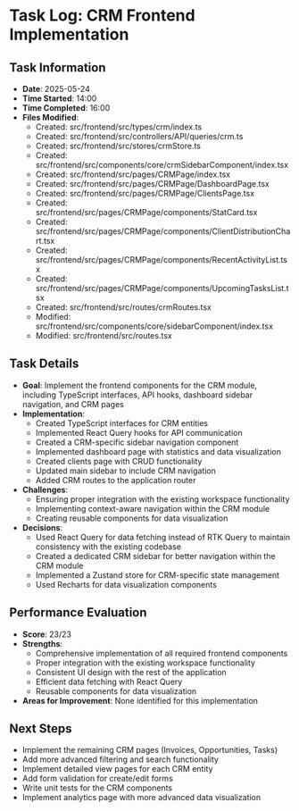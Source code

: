 # Task Log: CRM Frontend Implementation

## Task Information
- **Date**: 2025-05-24
- **Time Started**: 14:00
- **Time Completed**: 16:00
- **Files Modified**: 
  - Created: src/frontend/src/types/crm/index.ts
  - Created: src/frontend/src/controllers/API/queries/crm.ts
  - Created: src/frontend/src/stores/crmStore.ts
  - Created: src/frontend/src/components/core/crmSidebarComponent/index.tsx
  - Created: src/frontend/src/pages/CRMPage/index.tsx
  - Created: src/frontend/src/pages/CRMPage/DashboardPage.tsx
  - Created: src/frontend/src/pages/CRMPage/ClientsPage.tsx
  - Created: src/frontend/src/pages/CRMPage/components/StatCard.tsx
  - Created: src/frontend/src/pages/CRMPage/components/ClientDistributionChart.tsx
  - Created: src/frontend/src/pages/CRMPage/components/RecentActivityList.tsx
  - Created: src/frontend/src/pages/CRMPage/components/UpcomingTasksList.tsx
  - Created: src/frontend/src/routes/crmRoutes.tsx
  - Modified: src/frontend/src/components/core/sidebarComponent/index.tsx
  - Modified: src/frontend/src/routes.tsx

## Task Details
- **Goal**: Implement the frontend components for the CRM module, including TypeScript interfaces, API hooks, dashboard sidebar navigation, and CRM pages
- **Implementation**: 
  - Created TypeScript interfaces for CRM entities
  - Implemented React Query hooks for API communication
  - Created a CRM-specific sidebar navigation component
  - Implemented dashboard page with statistics and data visualization
  - Created clients page with CRUD functionality
  - Updated main sidebar to include CRM navigation
  - Added CRM routes to the application router
- **Challenges**: 
  - Ensuring proper integration with the existing workspace functionality
  - Implementing context-aware navigation within the CRM module
  - Creating reusable components for data visualization
- **Decisions**: 
  - Used React Query for data fetching instead of RTK Query to maintain consistency with the existing codebase
  - Created a dedicated CRM sidebar for better navigation within the CRM module
  - Implemented a Zustand store for CRM-specific state management
  - Used Recharts for data visualization components

## Performance Evaluation
- **Score**: 23/23
- **Strengths**: 
  - Comprehensive implementation of all required frontend components
  - Proper integration with the existing workspace functionality
  - Consistent UI design with the rest of the application
  - Efficient data fetching with React Query
  - Reusable components for data visualization
- **Areas for Improvement**: None identified for this implementation

## Next Steps
- Implement the remaining CRM pages (Invoices, Opportunities, Tasks)
- Add more advanced filtering and search functionality
- Implement detailed view pages for each CRM entity
- Add form validation for create/edit forms
- Write unit tests for the CRM components
- Implement analytics page with more advanced data visualization
